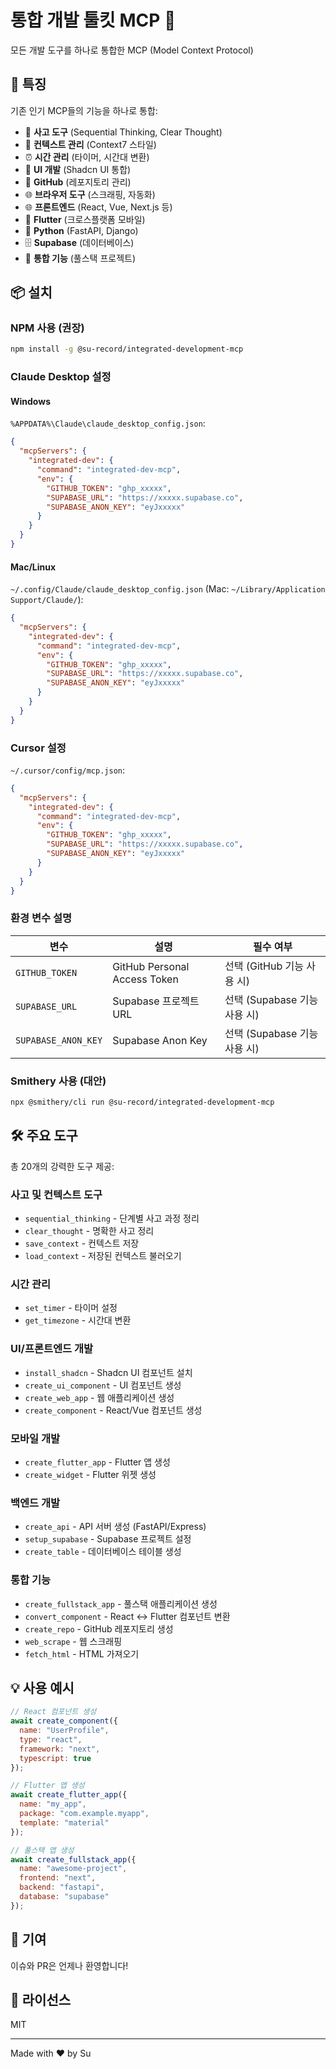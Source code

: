 # 통합 개발 툴킷 MCP 🚀

모든 개발 도구를 하나로 통합한 MCP (Model Context Protocol)

## 🎯 특징

기존 인기 MCP들의 기능을 하나로 통합:
- 🧠 **사고 도구** (Sequential Thinking, Clear Thought)
- 📝 **컨텍스트 관리** (Context7 스타일)
- ⏰ **시간 관리** (타이머, 시간대 변환)
- 🎨 **UI 개발** (Shadcn UI 통합)
- 🐙 **GitHub** (레포지토리 관리)
- 🌐 **브라우저 도구** (스크래핑, 자동화)
- 🌐 **프론트엔드** (React, Vue, Next.js 등)
- 📱 **Flutter** (크로스플랫폼 모바일)
- 🐍 **Python** (FastAPI, Django)
- 🗄️ **Supabase** (데이터베이스)
- 🔄 **통합 기능** (풀스택 프로젝트)

## 📦 설치

### NPM 사용 (권장)
```bash
npm install -g @su-record/integrated-development-mcp
```

### Claude Desktop 설정

#### Windows
`%APPDATA%\Claude\claude_desktop_config.json`:
```json
{
  "mcpServers": {
    "integrated-dev": {
      "command": "integrated-dev-mcp",
      "env": {
        "GITHUB_TOKEN": "ghp_xxxxx",
        "SUPABASE_URL": "https://xxxxx.supabase.co",
        "SUPABASE_ANON_KEY": "eyJxxxxx"
      }
    }
  }
}
```

#### Mac/Linux
`~/.config/Claude/claude_desktop_config.json` (Mac: `~/Library/Application Support/Claude/`):
```json
{
  "mcpServers": {
    "integrated-dev": {
      "command": "integrated-dev-mcp",
      "env": {
        "GITHUB_TOKEN": "ghp_xxxxx",
        "SUPABASE_URL": "https://xxxxx.supabase.co",
        "SUPABASE_ANON_KEY": "eyJxxxxx"
      }
    }
  }
}
```

### Cursor 설정

`~/.cursor/config/mcp.json`:
```json
{
  "mcpServers": {
    "integrated-dev": {
      "command": "integrated-dev-mcp",
      "env": {
        "GITHUB_TOKEN": "ghp_xxxxx",
        "SUPABASE_URL": "https://xxxxx.supabase.co",
        "SUPABASE_ANON_KEY": "eyJxxxxx"
      }
    }
  }
}
```

### 환경 변수 설명

| 변수 | 설명 | 필수 여부 |
|------|------|-----------|
| `GITHUB_TOKEN` | GitHub Personal Access Token | 선택 (GitHub 기능 사용 시) |
| `SUPABASE_URL` | Supabase 프로젝트 URL | 선택 (Supabase 기능 사용 시) |
| `SUPABASE_ANON_KEY` | Supabase Anon Key | 선택 (Supabase 기능 사용 시) |

### Smithery 사용 (대안)
```bash
npx @smithery/cli run @su-record/integrated-development-mcp
```

## 🛠️ 주요 도구

총 20개의 강력한 도구 제공:

### 사고 및 컨텍스트 도구
- `sequential_thinking` - 단계별 사고 과정 정리
- `clear_thought` - 명확한 사고 정리
- `save_context` - 컨텍스트 저장
- `load_context` - 저장된 컨텍스트 불러오기

### 시간 관리
- `set_timer` - 타이머 설정
- `get_timezone` - 시간대 변환

### UI/프론트엔드 개발
- `install_shadcn` - Shadcn UI 컴포넌트 설치
- `create_ui_component` - UI 컴포넌트 생성
- `create_web_app` - 웹 애플리케이션 생성
- `create_component` - React/Vue 컴포넌트 생성

### 모바일 개발
- `create_flutter_app` - Flutter 앱 생성
- `create_widget` - Flutter 위젯 생성

### 백엔드 개발
- `create_api` - API 서버 생성 (FastAPI/Express)
- `setup_supabase` - Supabase 프로젝트 설정
- `create_table` - 데이터베이스 테이블 생성

### 통합 기능
- `create_fullstack_app` - 풀스택 애플리케이션 생성
- `convert_component` - React ↔ Flutter 컴포넌트 변환
- `create_repo` - GitHub 레포지토리 생성
- `web_scrape` - 웹 스크래핑
- `fetch_html` - HTML 가져오기

## 💡 사용 예시

```javascript
// React 컴포넌트 생성
await create_component({
  name: "UserProfile",
  type: "react",
  framework: "next",
  typescript: true
});

// Flutter 앱 생성
await create_flutter_app({
  name: "my_app",
  package: "com.example.myapp",
  template: "material"
});

// 풀스택 앱 생성
await create_fullstack_app({
  name: "awesome-project",
  frontend: "next",
  backend: "fastapi",
  database: "supabase"
});
```

## 🤝 기여

이슈와 PR은 언제나 환영합니다!

## 📄 라이선스

MIT

---

Made with ❤️ by Su